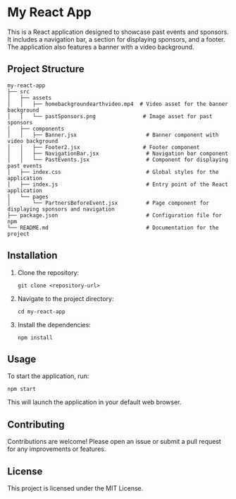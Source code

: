 # My React App

This is a React application designed to showcase past events and sponsors. It includes a navigation bar, a section for displaying sponsors, and a footer. The application also features a banner with a video background.

## Project Structure

```
my-react-app
├── src
│   ├── assets
│   │   ├── homebackgroundearthvideo.mp4  # Video asset for the banner background
│   │   └── pastSponsors.png               # Image asset for past sponsors
│   ├── components
│   │   ├── Banner.jsx                      # Banner component with video background
│   │   ├── Footer2.jsx                    # Footer component
│   │   ├── NavigationBar.jsx               # Navigation bar component
│   │   └── PastEvents.jsx                  # Component for displaying past events
│   ├── index.css                           # Global styles for the application
│   ├── index.js                            # Entry point of the React application
│   └── pages
│       └── PartnersBeforeEvent.jsx         # Page component for displaying sponsors and navigation
├── package.json                            # Configuration file for npm
└── README.md                               # Documentation for the project
```

## Installation

1. Clone the repository:
   ```
   git clone <repository-url>
   ```
2. Navigate to the project directory:
   ```
   cd my-react-app
   ```
3. Install the dependencies:
   ```
   npm install
   ```

## Usage

To start the application, run:
```
npm start
```
This will launch the application in your default web browser.

## Contributing

Contributions are welcome! Please open an issue or submit a pull request for any improvements or features.

## License

This project is licensed under the MIT License.